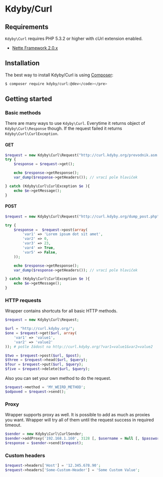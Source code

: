 # Kdyby/Curl
## Requirements

`Kdyby\Curl` requires PHP 5.3.2 or higher with cUrl extension enabled.

- [Nette Framework 2.0.x](https://github.com/nette/nette)

## Installation

The best way to install Kdyby/Curl is using [Composer](http://getcomposer.org/):

```sh
$ composer require kdyby/curl:@dev</code></pre>
```

## Getting started

### Basic methods

There are many ways to use `Kdyby\Curl`. Everytime it returns object of `Kdyby\Curl\Response` though. If the request failed it returns `Kdyby\Curl\CurlException`.

#### GET

```php
$request = new Kdyby\Curl\Request("http://curl.kdyby.org/prevodnik.asm.zdrojak");
try {
    $response = $request->get();

    echo $response->getResponse();
    var_dump($response->getHeaders()); // vrací pole hlaviček

} catch (Kdyby\Curl\CurlException $e ){
    echo $e->getMessage();
}
```

#### POST
```php
$request = new Kdyby\Curl\Request("http://curl.kdyby.org/dump_post.php");

try {
    $response =  $request->post(array(
        'var1' => 'Lorem ipsum dot sit amet',
        'var2' => 0,
        'var3' => 23,
        'var4' => True,
        'var5' => False,
    ));

    echo $response->getResponse();
    var_dump($response->getHeaders()); // vrací pole hlaviček

} catch (Kdyby\Curl\CurlException $e ){
    echo $e->getMessage();
}
```

### HTTP requests

Wrapper contains shortcuts for all basic HTTP methods.

```php
$request = new Kdyby\Curl\Request;

$url = "http://curl.kdyby.org/";
$one = $request->get($url, array(
    'var1' => 'value1',
    'var2' => 'value2'
)); # pošle žádost na http://curl.kdyby.org/?var1=value1&var2=value2

$two = $request->post($url, $post);
$three = $request->head($url, $query);
$four = $request->put($url, $query);
$five = $request->delete($url, $query);
```

Also you can set your own method to do the request.

```php
$request->method = 'MY_WEIRD_METHOD';
$odpoved = $request->send();
```

### Proxy
Wrapper supports proxy as well. It is possible to add as much as proxies you want. Wrapper will try all of them until the request success in required timeout.

```php
$sender = new Kdyby\Curl\CurlSender;
$sender->addProxy('192.168.1.160', 3128 [, $username = Null [, $password = Null [, $timeout = 15]]]);
$response = $sender->send($request);
```

### Custom headers

```php
$request->headers['Host'] = '12.345.678.90';
$request->headers['Some-Custom-Header'] = 'Some Custom Value';
```
